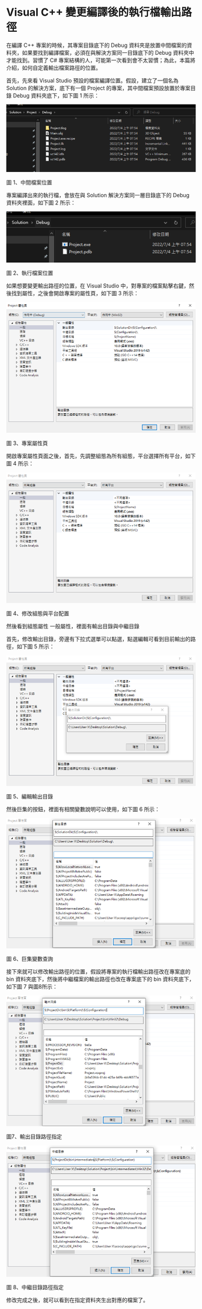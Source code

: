 # Visual C++ 變更編譯後的執行檔輸出路徑

在編譯 C++ 專案的時候，其專案目錄底下的 Debug
資料夾是放置中間檔案的資料夾，如果要找到編譯檔案，必須在與解決方案同一目錄底下的
Debug 資料夾中才能找到。習慣了 C#
專案結構的人，可能第一次看到會不太習慣；為此，本篇將介紹，如何自定義輸出檔案路徑的位置。

首先，先來看 Visual Studio 預設的檔案編譯位置。假設，建立了一個名為
Solution 的解決方案，底下有一個 Project
的專案，其中間檔案預設放置於專案目錄 Debug 資料夾底下，如下圖 1 所示：

![](./images/image1.png)

圖 1、中間檔案位置

專案編譯出來的執行檔，會放在與 Solution 解決方案同一層目錄底下的 Debug
資料夾裡面，如下圖 2 所示：

![](./images/image2.png)

圖 2、執行檔案位置

如果想要變更輸出路徑的位置，在 Visual Studio
中，對專案的檔案點擊右鍵，然後找到屬性，之後會開啟專案的屬性頁，如下圖 3
所示：

![](./images/image3.png)

圖 3、專案屬性頁

開啟專案屬性頁面之後，首先，先調整組態為所有組態，平台選擇所有平台，如下圖
4 所示：

![](./images/image4.png)

圖 4、修改組態與平台配置

然後看到組態屬性 一般屬性，裡面有輸出目錄與中繼目錄

首先，修改輸出目錄，旁邊有下拉式選單可以點選，點選編輯可看到目前輸出的路徑，如下圖
5 所示：

![](./images/image5.png)

圖 5、編輯輸出目錄

然後巨集的按鈕，裡面有相關變數說明可以使用，如下圖 6 所示：

![](./images/image6.png)

圖 6、巨集變數查詢

接下來就可以修改輸出路徑的位置，假設將專案的執行檔輸出路徑改在專案底的
bin 資料夾底下，然後將中繼檔案的輸出路徑也改在專案底下的 bin
資料夾底下，如下圖 7 與圖8所示：

![](./images/image7.png)

圖7、輸出目錄路徑指定

![](./images/image8.png)

圖 8、中繼目錄路徑指定

修改完成之後，就可以看到在指定資料夾生出對應的檔案了。
